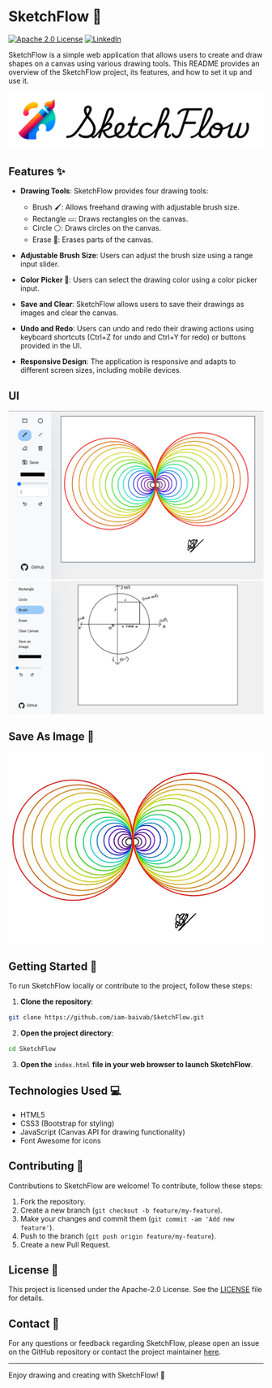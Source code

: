 # SketchFlow 🎨
[![Apache 2.0 License][license-shield]][license-url]
[![LinkedIn][linkedin-shield]][linkedin-url]

SketchFlow is a simple web application that allows users to create and draw shapes on a canvas using various drawing tools. This README provides an overview of the SketchFlow project, its features, and how to set it up and use it.

<img src="assets/cover.png">

## Features ✨

- **Drawing Tools**: SketchFlow provides four drawing tools:
  - Brush 🖌️: Allows freehand drawing with adjustable brush size.
  - Rectangle ▭: Draws rectangles on the canvas.
  - Circle ⚪: Draws circles on the canvas.
  - Erase 🧼: Erases parts of the canvas.

- **Adjustable Brush Size**: Users can adjust the brush size using a range input slider.

- **Color Picker 🎨**: Users can select the drawing color using a color picker input.

- **Save and Clear**: SketchFlow allows users to save their drawings as images and clear the canvas.

- **Undo and Redo**: Users can undo and redo their drawing actions using keyboard shortcuts (Ctrl+Z for undo and Ctrl+Y for redo) or buttons provided in the UI.

- **Responsive Design**: The application is responsive and adapts to different screen sizes, including mobile devices.

## UI
<img src="assets/save2.png">
<img src="assets/math.png">

## Save As Image 📸
<img src="assets/downlode1.jpg">

## Getting Started 🚀

To run SketchFlow locally or contribute to the project, follow these steps:

1. **Clone the repository**:

```bash
git clone https://github.com/iam-baivab/SketchFlow.git
```

2. **Open the project directory**:

```bash
cd SketchFlow
```

3. **Open the** `index.html` **file in your web browser to launch SketchFlow**.

## Technologies Used 💻

- HTML5
- CSS3 (Bootstrap for styling)
- JavaScript (Canvas API for drawing functionality)
- Font Awesome for icons

## Contributing 🤝

Contributions to SketchFlow are welcome! To contribute, follow these steps:

1. Fork the repository.
2. Create a new branch (`git checkout -b feature/my-feature`).
3. Make your changes and commit them (`git commit -am 'Add new feature'`).
4. Push to the branch (`git push origin feature/my-feature`).
5. Create a new Pull Request.

## License 📝

This project is licensed under the Apache-2.0 License. See the [LICENSE](LICENSE) file for details.

## Contact 📧

For any questions or feedback regarding SketchFlow, please open an issue on the GitHub repository or contact the project maintainer [here](https://github.com/iam-baivab).

---

Enjoy drawing and creating with SketchFlow! 🎉

[license-shield]: https://img.shields.io/badge/License-Apache%202.0-red.svg
[license-url]: https://github.com/iam-baivab/SketchFlow/blob/main/LICENSE
[linkedin-shield]: https://img.shields.io/badge/-LinkedIn-black.svg?style=flat&logo=linkedin&colorB=blue
[linkedin-url]: https://www.linkedin.com/in/baivabsarkar/